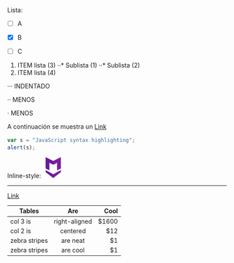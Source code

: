 Lista:

- [ ] A
- [X] B
- [ ] C


1. ITEM lista (3)
··* Sublista (1)
··* Sublista (2)
4. ITEM lista (4)

··· INDENTADO

·· MENOS

· MENOS

A continuación se muestra un [Link](https://ejemplo.com/ "Título opcional del enlace")

```JavaScript
var s = "JavaScript syntax highlighting";
alert(s);
```

Inline-style: 
![alt text](https://github.com/adam-p/markdown-here/raw/master/src/common/images/icon48.png "Título opcional de la imagen")


---


[Link](https://ejemplo.com/ "Título opcional del enlace")


| Tables        | Are           | Cool  |
| ------------- |:-------------:| -----:|
| col 3 is      | right-aligned | $1600 |
| col 2 is      | centered      |   $12 |
| zebra stripes | are neat      |    $1 |
| zebra stripes | are cool      |    $1 |




[^1]: TE
[^2]: Aquí encuentras el texto de la nota al pie de página.
[^3]: **Las notas de pie de página** pueden *formatearse* también.
